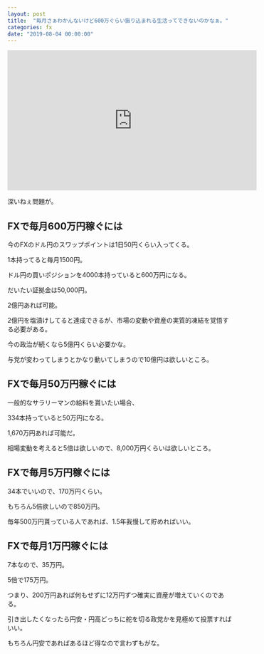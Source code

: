 ```yaml
---
layout: post
title:  "毎月さぁわかんないけど600万ぐらい振り込まれる生活ってできないのかなぁ。"
categories: fx
date: "2019-08-04 00:00:00"
---
```


<div class="google">
<iframe width="560" height="315" src="https://www.youtube.com/embed/97igTqw90Kw" frameborder="0" allow="accelerometer; autoplay; encrypted-media; gyroscope; picture-in-picture" allowfullscreen></iframe>
</div>

深いねぇ問題が。

## FXで毎月600万円稼ぐには

今のFXのドル円のスワップポイントは1日50円くらい入ってくる。

1本持ってると毎月1500円。

ドル円の買いポジションを4000本持っていると600万円になる。

だいたい証拠金は50,000円。

2億円あれば可能。

2億円を塩漬けしてると達成できるが、市場の変動や資産の実質的凍結を覚悟する必要がある。

今の政治が続くなら5億円くらい必要かな。

与党が変わってしまうとかなり動いてしまうので10億円は欲しいところ。

## FXで毎月50万円稼ぐには

一般的なサラリーマンの給料を貰いたい場合、

334本持っていると50万円になる。

1,670万円あれば可能だ。

相場変動を考えると5倍は欲しいので、8,000万円くらいは欲しいところ。

## FXで毎月5万円稼ぐには

34本でいいので、170万円くらい。

もちろん5倍欲しいので850万円。

毎年500万円貰っている人であれば、1.5年我慢して貯めればいい。

## FXで毎月1万円稼ぐには

7本なので、35万円。

5倍で175万円。

つまり、200万円あれば何もせずに12万円ずつ確実に資産が増えていくのである。

引き出したくなったら円安・円高どっちに舵を切る政党かを見極めて投票すればいい。

もちろん円安であればあるほど得なので言わずもがな。

